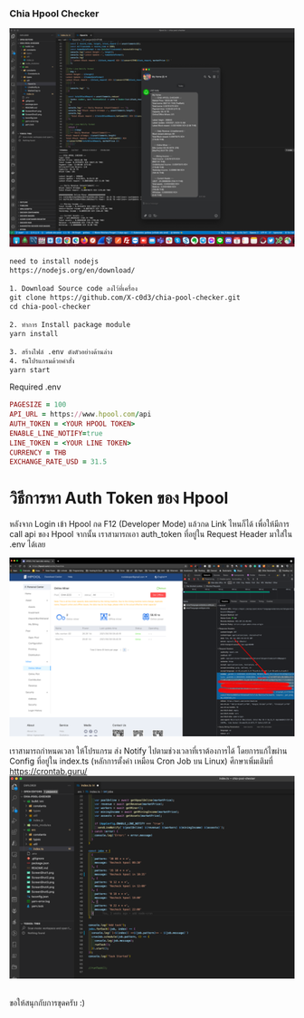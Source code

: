 ### Chia Hpool Checker

![Hpool Checker](https://raw.githubusercontent.com/X-c0d3/chia-pool-checker/main/Screenshot/ScreenShot3.png)

```
need to install nodejs
https://nodejs.org/en/download/

1. Download Source code ลงไว้ที่เครื่อง
git clone https://github.com/X-c0d3/chia-pool-checker.git
cd chia-pool-checker

2. ทำการ Install package module
yarn install

3. สร้างไฟล์ .env ดังตัวอย่างด้านล่าง
4. รันโปรแกรมด้วยคำสั่ง
yarn start
```

Required .env

```ruby
PAGESIZE = 100
API_URL = https://www.hpool.com/api
AUTH_TOKEN = <YOUR HPOOL TOKEN>
ENABLE_LINE_NOTIFY=true
LINE_TOKEN = <YOUR LINE TOKEN>
CURRENCY = THB
EXCHANGE_RATE_USD = 31.5
```

# วิธีการหา Auth Token ของ Hpool

หลังจาก Login เข้า Hpool กด F12 (Developer Mode) แล้วกด Link ไหนก็ได้
เพื่อให้มีการ call api ของ Hpool
จากนั้น เราสามารถเอา auth_token ที่อยู่ใน Request Header มาใส่ใน .env ได้เลย

![วิธีเอา Token จาก Hpool](https://raw.githubusercontent.com/X-c0d3/chia-pool-checker/main/Screenshot/ScreenShot4.png)

เราสามารถกำหนดเวลา ให้โปรแกรม ส่ง Notify ไปตามช่วงเวลาที่เราต้องการได้
โดยการแก้ไขผ่าน Config ที่อยู่ใน index.ts (หลักการตั้งค่า เหมือน Cron Job บน Linux)
ศึกษาเพิ่มเติมที่ https://crontab.guru/
![schedule](https://raw.githubusercontent.com/X-c0d3/chia-pool-checker/main/Screenshot/ScreenShot5.png)

<br />
ขอให้สนุกกับการขุดครับ :)
